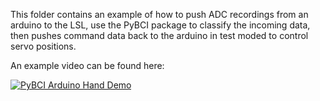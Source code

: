 This folder contains an example of how to push ADC recordings from an arduino to the LSL, use the PyBCI package to classify the incoming data, then pushes command data back to the arduino in test moded to control servo positions.

An example video can be found here:

[![PyBCI Arduino Hand Demo](https://img.youtube.com/vi/InEbiykeinQ/0.jpg)](https://www.youtube.com/watch?v=InEbiykeinQ)
